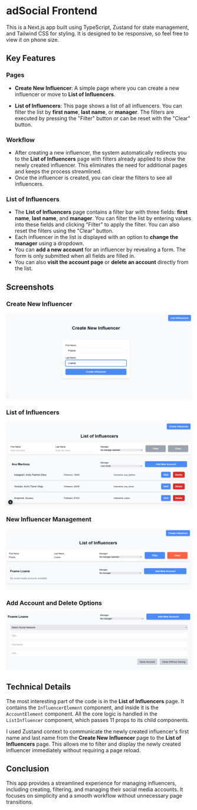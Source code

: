 # adSocial Frontend

This is a Next.js app built using TypeScript, Zustand for state management, and Tailwind CSS for styling. It is designed to be responsive, so feel free to view it on phone size.

## Key Features

### Pages

- **Create New Influencer**: A simple page where you can create a new influencer or move to **List of Influencers**.

- **List of Influencers**: This page shows a list of all influencers. You can filter the list by **first name**, **last name**, or **manager**. The filters are executed by pressing the "Filter" button or can be reset with the "Clear" button.

### Workflow

- After creating a new influencer, the system automatically redirects you to the **List of Influencers** page with filters already applied to show the newly created influencer. This eliminates the need for additional pages and keeps the process streamlined.
- Once the influencer is created, you can clear the filters to see all influencers.

### List of Influencers

- The **List of Influencers** page contains a filter bar with three fields: **first name**, **last name**, and **manager**. You can filter the list by entering values into these fields and clicking "Filter" to apply the filter. You can also reset the filters using the "Clear" button.
- Each influencer in the list is displayed with an option to **change the manager** using a dropdown.
- You can **add a new account** for an influencer by revealing a form. The form is only submitted when all fields are filled in.
- You can also **visit the account page** or **delete an account** directly from the list.

## Screenshots

### Create New Influencer

![Create New Influencer](./readmeImages/createNewInfluencer.png)

### List of Influencers

![List of Influencers](./readmeImages/listofinfluencers.png)

### New Influencer Management

![New Influencer Management](./readmeImages/InfluencerPage.png)

### Add Account and Delete Options

![Add Account](./readmeImages/addnewaccount.png)

## Technical Details

The most interesting part of the code is in the **List of Influencers** page. It contains the `InfluencerElement` component, and inside it is the `AccountElement` component. All the core logic is handled in the `ListInfluencer` component, which passes 11 props to its child components.

I used Zustand context to communicate the newly created influencer's first name and last name from the **Create New Influencer** page to the **List of Influencers** page. This allows me to filter and display the newly created influencer immediately without requiring a page reload.

## Conclusion

This app provides a streamlined experience for managing influencers, including creating, filtering, and managing their social media accounts. It focuses on simplicity and a smooth workflow without unnecessary page transitions.
